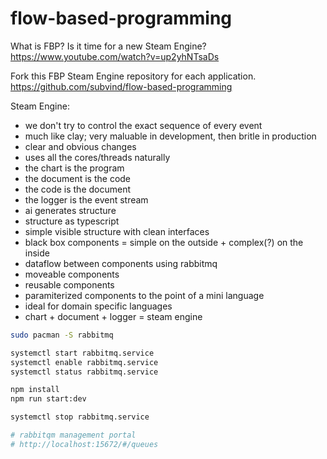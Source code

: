 flow-based-programming
========
What is FBP? Is it time for a new Steam Engine?
https://www.youtube.com/watch?v=up2yhNTsaDs 

Fork this FBP Steam Engine repository for each application.
https://github.com/subvind/flow-based-programming

Steam Engine:
  - we don't try to control the exact sequence of every event
  - much like clay; very maluable in development, then britle in production
  - clear and obvious changes
  - uses all the cores/threads naturally
  - the chart is the program
  - the document is the code
  - the code is the document
  - the logger is the event stream
  - ai generates structure
  - structure as typescript
  - simple visible structure with clean interfaces
  - black box components = simple on the outside + complex(?) on the inside
  - dataflow between components using rabbitmq
  - moveable components
  - reusable components
  - paramiterized components to the point of a mini language
  - ideal for domain specific languages
  - chart + document + logger = steam engine

```bash
sudo pacman -S rabbitmq

systemctl start rabbitmq.service
systemctl enable rabbitmq.service
systemctl status rabbitmq.service

npm install
npm run start:dev

systemctl stop rabbitmq.service

# rabbitqm management portal
# http://localhost:15672/#/queues
```